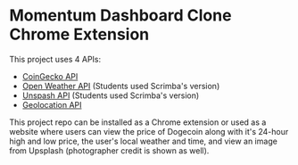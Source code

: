 # Momentum Dashboard Clone Chrome Extension

This project uses 4 APIs:

-   [CoinGecko API](https://www.coingecko.com/en/api/documentation)
-   [Open Weather API](https://openweathermap.org/current) (Students used Scrimba's version)
-   [Unspash API](https://unsplash.com/documentation#get-a-random-photo) (Students used Scrimba's version)
-   [Geolocation API](https://developer.mozilla.org/en-US/docs/Web/API/Geolocation_API/Using_the_Geolocation_API#getting_the_current_position)

This project repo can be installed as a Chrome extension or used as a website where users can view the price of Dogecoin along with it's 24-hour high and low price, the user's local weather and time, and view an image from Upsplash (photographer credit is shown as well).
